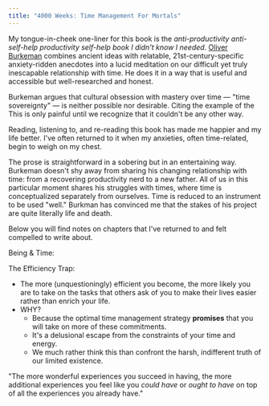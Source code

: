 ```yaml
---
title: "4000 Weeks: Time Management For Mortals"
---
```

My tongue-in-cheek one-liner for this book is the *anti-productivity anti-self-help productivity self-help book I didn't know I needed.* [Oliver Burkeman](https://www.oliverburkeman.com/) combines ancient ideas with relatable, 21st-century-specific anxiety-ridden anecdotes into a lucid meditation on our difficult yet truly inescapable relationship with time. He does it in a way that is useful and accessible but well-researched and honest.

Burkeman argues that cultural obsession with mastery over time — "time sovereignty" — is neither possible nor desirable. Citing the example of the This is only painful until we recognize that it couldn't be any other way.

Reading, listening to, and re-reading this book has made me happier and my life better.  I've often returned to it when my anxieties, often time-related,  begin to weigh on my chest. 

The prose is straightforward in a sobering but in an entertaining way. Burkeman doesn't shy away from sharing his changing relationship with time: from a recovering productivity nerd to a new father. All of us in this particular moment shares his struggles with times, where time is conceptualized separately from ourselves. Time is reduced to an instrument to be used "well." Burkman has convinced me that the stakes of his project are quite literally life and death. 

Below you will find notes on chapters that I've returned to and felt compelled to write about. 

Being & Time:

The Efficiency Trap:
- The more (unquestioningly) efficient you become, the more likely you are to take on the tasks that others ask of you to make their lives easier rather than enrich your life. 
- WHY?
	- Because the optimal time management strategy **promises** that you will take on more of these commitments.
	- It's a delusional escape from the constraints of your time and energy. 
	- We much rather think this than confront the harsh, indifferent truth of our limited existence. 

"The more wonderful experiences you succeed in having, the more additional experiences you feel like you *could have* or *ought to have* on top of all the experiences you already have."

